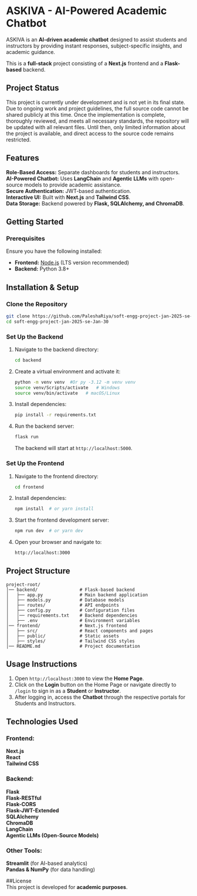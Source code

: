 # ASKIVA - AI-Powered Academic Chatbot  

ASKIVA is an **AI-driven academic chatbot** designed to assist students and instructors by providing instant responses, subject-specific insights, and academic guidance.  

This is a **full-stack** project consisting of a **Next.js** frontend and a **Flask-based** backend.  

## Project Status

This project is currently under development and is not yet in its final state. Due to ongoing work and project guidelines, the full source code cannot be shared publicly at this time. Once the implementation is complete, thoroughly reviewed, and meets all necessary standards, the repository will be updated with all relevant files. Until then, only limited information about the project is available, and direct access to the source code remains restricted.


## Features  
**Role-Based Access:** Separate dashboards for students and instructors.  
**AI-Powered Chatbot:** Uses **LangChain** and **Agentic LLMs** with open-source models to provide academic assistance.  
**Secure Authentication:** JWT-based authentication.  
**Interactive UI:** Built with **Next.js** and **Tailwind CSS**.  
**Data Storage:** Backend powered by **Flask, SQLAlchemy, and ChromaDB**.  



## Getting Started  

### Prerequisites  
Ensure you have the following installed:  
- **Frontend:** [Node.js](https://nodejs.org/) (LTS version recommended)  
- **Backend:** Python 3.8+  



## Installation & Setup  

### **Clone the Repository**  
```sh
git clone https://github.com/PaleshaRiya/soft-engg-project-jan-2025-se-Jan-30.git
cd soft-engg-project-jan-2025-se-Jan-30
```

### **Set Up the Backend**  
1. Navigate to the backend directory:  
   ```sh
   cd backend
   ```
2. Create a virtual environment and activate it:  
   ```sh
   python -m venv venv  #Or py -3.12 -m venv venv
   source venv/Scripts/activate   # Windows
   source venv/bin/activate   # macOS/Linux
   ```
3. Install dependencies:  
   ```sh
   pip install -r requirements.txt
   ```
4. Run the backend server:  
   ```sh
   flask run
   ```
   The backend will start at `http://localhost:5000`.  



### **Set Up the Frontend**  
1. Navigate to the frontend directory:  
   ```sh
   cd frontend
   ```
2. Install dependencies:  
   ```sh
   npm install  # or yarn install
   ```
3. Start the frontend development server:  
   ```sh
   npm run dev  # or yarn dev
   ```
4. Open your browser and navigate to:  
   ```sh
   http://localhost:3000
   ```



## Project Structure  
```
project-root/
│── backend/                # Flask-based backend
│   ├── app.py              # Main backend application
│   ├── models.py           # Database models
│   ├── routes/             # API endpoints
│   ├── config.py           # Configuration files
│   │── requirements.txt    # Backend dependencies
│   ├── .env                # Environment variables
│── frontend/               # Next.js frontend
│   ├── src/                # React components and pages
│   ├── public/             # Static assets
│   ├── styles/             # Tailwind CSS styles
│── README.md               # Project documentation
```


## Usage Instructions
1. Open `http://localhost:3000` to view the **Home Page**.
2. Click on the **Login** button on the Home Page or navigate directly to `/login` to sign in as a **Student** or **Instructor**.
3. After logging in, access the **Chatbot** through the respective portals for Students and Instructors.
 



## Technologies Used  

### **Frontend:**  
**Next.js**  
**React**  
**Tailwind CSS**  

### **Backend:**  
**Flask**  
**Flask-RESTful**  
**Flask-CORS**  
**Flask-JWT-Extended**  
**SQLAlchemy**  
**ChromaDB**  
**LangChain**  
**Agentic LLMs (Open-Source Models)**  

### **Other Tools:**  
**Streamlit** (for AI-based analytics)  
**Pandas & NumPy** (for data handling)  



##License  
This project is developed for **academic purposes**. 
